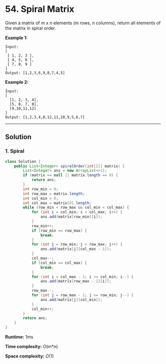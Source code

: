 # 54. Spiral Matrix

Given a matrix of *m* x *n* elements (*m* rows, *n* columns), return all elements of the matrix in spiral order.

**Example 1:**

```
Input:
[
 [ 1, 2, 3 ],
 [ 4, 5, 6 ],
 [ 7, 8, 9 ]
]
Output: [1,2,3,6,9,8,7,4,5]
```

**Example 2:**

```
Input:
[
  [1, 2, 3, 4],
  [5, 6, 7, 8],
  [9,10,11,12]
]
Output: [1,2,3,4,8,12,11,10,9,5,6,7]
```

---

## Solution

### 1. Spiral

```java
class Solution {
    public List<Integer> spiralOrder(int[][] matrix) {
        List<Integer> ans = new ArrayList<>();
        if (matrix == null || matrix.length == 0) {
            return ans;
        }
        int row_min = 0;
        int row_max = matrix.length;
        int col_min = 0;
        int col_max = matrix[0].length;
        while (row_min < row_max && col_min < col_max) {
            for (int i = col_min; i < col_max; i++) {
                ans.add(matrix[row_min][i]);
            }
            row_min++;
            if (row_min == row_max) {
                break;
            }
            for (int j = row_min; j < row_max; j++) {
                ans.add(matrix[j][col_max - 1]);
            }
            col_max--;
            if (col_min == col_max) {
                break;
            }
            for (int i = col_max - 1; i >= col_min; i--) {
                ans.add(matrix[row_max - 1][i]);
            }
            row_max--;
            for (int j = row_max - 1; j >= row_min; j--) {
                ans.add(matrix[j][col_min]);
            }
            col_min++;
        }
        return ans;
    }
}
```

**Runtime:** 1ms

**Time complexity:** *O*(m*n)

**Space complexity:** *O*(1)